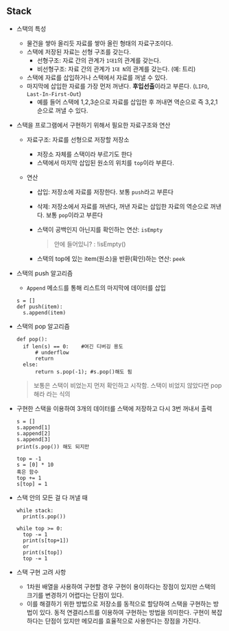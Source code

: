 ## Stack

* 스택의 특성

  * 물건을 쌓아 올리듯 자료를 쌓아 올린 형태의 자료구조이다. 
  * 스택에 저장된 자료는 선형 구조를 갖는다.
    * 선형구조: 자료 간의 관계가 `1대1`의 관계를 갖는다.
    * 비선형구조: 자료 간의 관계가 `1대 N`의 관계를 갖는다. (예: 트리)
  * 스택에 자료를 삽입하거나 스택에서 자료를 꺼낼 수 있다.
  * 마지막에 삽입한 자료를 가장 먼저 꺼낸다. **후입선출**이라고 부른다. (`LIFO`, `Last-In-First-Out`)
    * 예를 들어 스택에 1,2,3순으로 자료를 삽입한 후 꺼내면 역순으로 즉 3,2,1 순으로 꺼낼 수 있다.

* 스택을 프로그램에서 구현하기 위해서 필요한 자료구조와 연산

  * 자료구조: 자료를 선형으로 저장할 저장소

    * 저장소 자체를 스택이라 부르기도 한다
    * 스택에서 마지막 삽입된 원소의 위치를 `top`이라 부른다.

  * 연산

    * 삽입: 저장소에 자료를 저장한다. 보통 `push`라고 부른다

    * 삭제: 저장소에서 자료를 꺼낸다, 꺼낸 자료는 삽입한 자료의 역순으로 꺼낸다. 보통 `pop`이라고 부른다

    * 스택이 공백인지 아닌지를 확인하는 연산: `isEmpty`

      > 안에 들어있니? : !isEmpty()

    * 스택의 top에 있는 item(원소)을 반환(확인)하는 연산: `peek`

* 스택의 push 알고리즘

  * `Append` 메소드를 통해 리스트의 마지막에 데이터를 삽입

  ```
  s = []
  def push(item):
  	s.append(item)
  ```

* 스택의 pop 알고리즘

  ```
  def pop():
  	if len(s) == 0:    #여긴 디버깅 용도
  		# underflow    
  		return
  	else:
  		return s.pop(-1); #s.pop()해도 됨
  ```

  > 보통은 스택이 비었는지 먼저 확인하고 시작함. 스택이 비었지 않았다면 pop해라 라는 식의

* 구현한 스택을 이용하여 3개의 데이터를 스택에 저장하고 다시 3번 꺼내서 출력

  ```
  s = []
  s.append[1]
  s.append[2]
  s.append[3]
  print(s.pop()) 해도 되지만
  ```

  ```
  top = -1
  s = [0] * 10
  혹은 함수
  top += 1
  s[top] = 1
  ```

* 스택 안의 모든 걸 다 꺼낼 때

  ```
  while stack:
  	print(s.pop())
  ```

  ```
  while top >= 0:
  	top -= 1
  	print(s[top+1]) 
  	or
  	print(s[top])
  	top -= 1
  ```

* 스택 구현 고려 사항

  * 1차원 배열을 사용하여 구현할 경우 구현이 용이하다는 장점이 있지만 스택의 크기를 변경하기 어렵다는 단점이 있다. 
  * 이를 해결하기 위한 방법으로 저장소를 동적으로 할당하여 스택을 구현하는 방법이 있다. 동적 연결리스트를 이용하여 구현하는 방법을 의미한다. 구현이 복잡하다는 단점이 있지만 메모리를 효율적으로 사용한다는 장점을 가진다.